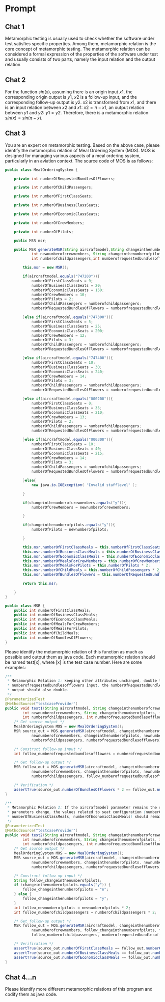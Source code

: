 # Prompt

## Chat 1

Metamorphic testing is usually used to check whether the software under test satisfies specific properties. Among them, metamorphic relation is the core concept of metamorphic testing. The metamorphic relation can be considered a formal expression of the properties of the software under test and usually consists of two parts, namely the input relation and the output relation.

## Chat 2

For the function $sin(x)$, assuming there is an origin input $x1$, the corresponding origin output is $y1$, $x2$ is a follow-up input, and the corresponding follow-up output is $y2$. $x2$ is transformed from $x1$, and there is an input relation between $x2$ and $x1$: $x2=\pi-x1$, an output relation between $y1$ and $y2$: $y1=y2$. Therefore, there is a metamorphic relation $sin(x)=sin(\pi-x)$.

## Chat 3

You are an expert on metamorphic testing. Based on the above case, please identify the metamorphic relation of Meal Ordering System (MOS). MOS is designed for managing various aspects of a meal ordering system, particularly in an aviation context. The source code of MOS is as follows:

```java
public class MealOrderingSystem {

	private int numberOfRequestedBundlesOfFlowers;

	private int numberOfChildPassengers;

	private int numberOfFirstClassSeats;

	private int numberOfBusinessClassSeats;

	private int numberOfEconomicClassSeats;

	private int numberOfCrewMembers;

	private int numberOfPilots;

	public MSR msr;

	public MSR generateMSR(String aircraftmodel,String changeinthenumberofcrewmembers,
			int newnumberofcrewmembers, String changeinthenumberofpilots, int newnumberofpilots,
			int numberofchildpassengers,int numberofrequestedbundlesofflowers){

		this.msr = new MSR();

		if(aircraftmodel.equals("747200")){
			numberOfFirstClassSeats = 0;
			numberOfBusinessClassSeats = 20;
			numberOfEconomicClassSeats = 150;
			numberOfCrewMembers = 10;
			numberOfPilots = 2;
			numberOfChildPassengers = numberofchildpassengers;
			numberOfRequestedBundlesOfFlowers = numberofrequestedbundlesofflowers;

		}else if(aircraftmodel.equals("747300")){
			numberOfFirstClassSeats = 5;
			numberOfBusinessClassSeats = 25;
			numberOfEconomicClassSeats = 200;
			numberOfCrewMembers = 12;
			numberOfPilots = 3;
			numberOfChildPassengers = numberofchildpassengers;
			numberOfRequestedBundlesOfFlowers = numberofrequestedbundlesofflowers;

		}else if(aircraftmodel.equals("747400")){
			numberOfFirstClassSeats = 10;
			numberOfBusinessClassSeats = 30;
			numberOfEconomicClassSeats = 240;
			numberOfCrewMembers = 14;
			numberOfPilots = 3;
			numberOfChildPassengers = numberofchildpassengers;
			numberOfRequestedBundlesOfFlowers = numberofrequestedbundlesofflowers;

		}else if(aircraftmodel.equals("000200")){
			numberOfFirstClassSeats = 0;
			numberOfBusinessClassSeats = 35;
			numberOfEconomicClassSeats = 210;
			numberOfCrewMembers = 13;
			numberOfPilots = 2;
			numberOfChildPassengers = numberofchildpassengers;
			numberOfRequestedBundlesOfFlowers = numberofrequestedbundlesofflowers;

		}else if(aircraftmodel.equals("000300")){
			numberOfFirstClassSeats = 10;
			numberOfBusinessClassSeats = 40;
			numberOfEconomicClassSeats = 215;
			numberOfCrewMembers = 14;
			numberOfPilots = 3;
			numberOfChildPassengers = numberofchildpassengers;
			numberOfRequestedBundlesOfFlowers = numberofrequestedbundlesofflowers;

		}else{
			new java.io.IOException( "Invalid stafflevel" );

		}

		if(changeinthenumberofcrewmembers.equals("y")){
			numberOfCrewMembers = newnumberofcrewmembers;

		}

		if(changeinthenumberofpilots.equals("y")){
			numberOfPilots = newnumberofpilots;

     	}

		this.msr.numberOfFirstClassMeals = this.numberOfFirstClassSeats * 2;
		this.msr.numberOfBusinessClassMeals = this.numberOfBusinessClassSeats * 2;
		this.msr.numberOfEconomicClassMeals = this.numberOfEconomicClassSeats * 2;
		this.msr.numberOfMealsForCrewMembers = this.numberOfCrewMembers * 2;
		this.msr.numberOfMealsForPilots = this.numberOfPilots * 2;
		this.msr.numberOfChildMeals = this.numberOfChildPassengers * 2;
		this.msr.numberOfBundlesOfFlowers = this.numberOfRequestedBundlesOfFlowers;

		return this.msr;

	}
}

public class MSR {
	public int numberOfFirstClassMeals;
	public int numberOfBusinessClassMeals;
	public int numberOfEconomicClassMeals;
	public int numberOfMealsForCrewMembers;
	public int numberOfMealsForPilots;
	public int numberOfChildMeals;
	public int numberOfBundlesOfFlowers;
}
```

Please identify the metamorphic relation of this function as much as possible and output them as java code. Each metamorphic relation should be named test[x], where [x] is the test case number. Here are some examples:

```java
/**
 * Metamorphic Relation 1: keeping other attributes unchanged, double the
 * numberofrequestedbundlesofflowers input, the numberOfRequestedBundlesOfFlowers attributes in
 * output should also double.
 */
@ParameterizedTest
@MethodSource("testcaseProvider")
public void test1(String aircraftmodel, String changeinthenumberofcrewmembers,
		int newnumberofcrewmembers, String changeinthenumberofpilots, int newnumberofpilots,
		int numberofchildpassengers, int numberofrequestedbundlesofflowers) {
	/* Get source output */
	MealOrderingSystem MOS = new MealOrderingSystem();
	MSR source_out = MOS.generateMSR(aircraftmodel, changeinthenumberofcrewmembers,
			newnumberofcrewmembers, changeinthenumberofpilots, newnumberofpilots,
			numberofchildpassengers, numberofrequestedbundlesofflowers);

	/* Construct follow-up input */
	int follow_numberofrequestedbundlesofflowers = numberofrequestedbundlesofflowers * 2;

	/* Get follow-up output */
	MSR follow_out = MOS.generateMSR(aircraftmodel, changeinthenumberofcrewmembers,
			newnumberofcrewmembers, changeinthenumberofpilots, newnumberofpilots,
			numberofchildpassengers, follow_numberofrequestedbundlesofflowers);

	/* Verification */
	assertTrue(source_out.numberOfBundlesOfFlowers * 2 == follow_out.numberOfBundlesOfFlowers);
}

/**
 * Metamorphic Relation 2: If the aircraftmodel parameter remains the same while other
 * parameters change, the values related to seat configuration (numberOfFirstClassMeals,
 * numberOfBusinessClassMeals, numberOfEconomicClassMeals) should remain constant.
 */
@ParameterizedTest
@MethodSource("testcaseProvider")
public void test2(String aircraftmodel, String changeinthenumberofcrewmembers,
		int newnumberofcrewmembers, String changeinthenumberofpilots, int newnumberofpilots,
		int numberofchildpassengers, int numberofrequestedbundlesofflowers) {
	/* Get source output */
	MealOrderingSystem MOS = new MealOrderingSystem();
	MSR source_out = MOS.generateMSR(aircraftmodel, changeinthenumberofcrewmembers,
			newnumberofcrewmembers, changeinthenumberofpilots, newnumberofpilots,
			numberofchildpassengers, numberofrequestedbundlesofflowers);

	/* Construct follow-up input */
	String follow_changeinthenumberofpilots;
	if (changeinthenumberofpilots.equals("y")) {
		follow_changeinthenumberofpilots = "n";
	} else {
		follow_changeinthenumberofpilots = "y";
	}
	int follow_newnumberofpilots = newnumberofpilots * 2;
	int follow_numberofchildpassengers = numberofchildpassengers * 2;

	/* Get follow-up output */
	MSR follow_out = MOS.generateMSR(aircraftmodel, changeinthenumberofcrewmembers,
			newnumberofcrewmembers, follow_changeinthenumberofpilots, follow_newnumberofpilots,
			follow_numberofchildpassengers, numberofrequestedbundlesofflowers);

	/* Verification */
	assertTrue(source_out.numberOfFirstClassMeals == follow_out.numberOfFirstClassMeals);
	assertTrue(source_out.numberOfBusinessClassMeals == follow_out.numberOfBusinessClassMeals);
	assertTrue(source_out.numberOfEconomicClassMeals == follow_out.numberOfEconomicClassMeals);
}
```

## Chat 4...n

Please identify more different metamorphic relations of this program and codify them as java code.
